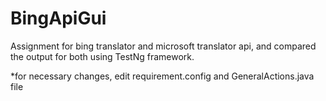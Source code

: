 # BingApiGui
Assignment for bing translator and microsoft translator api, and compared the output for both using TestNg framework.

*for necessary changes, edit requirement.config and GeneralActions.java file
